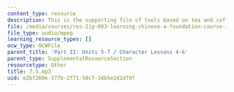 ```yaml
---
content_type: resource
description: This is the supporting file of tools based on tea and coffee.
file: /media/courses/res-21g-003-learning-chinese-a-foundation-course-in-mandarin-spring-2011/e2b7260e377b2f7150c734b5e2d1d78f_7.5.mp3
file_type: audio/mpeg
learning_resource_types: []
ocw_type: OCWFile
parent_title: 'Part II: Units 5-7 / Character Lessons 4-6'
parent_type: SupplementalResourceSection
resourcetype: Other
title: 7.5.mp3
uid: e2b7260e-377b-2f71-50c7-34b5e2d1d78f
---
```

